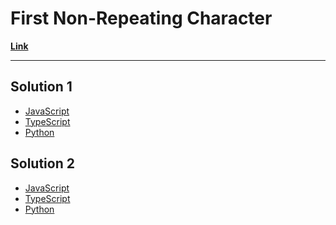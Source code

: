 # First Non-Repeating Character

[**Link**](https://www.algoexpert.io/questions/First%20Non-Repeating%20Character)

---

## Solution 1

- [JavaScript](./solution_1/first-non-repeating-character.js)
- [TypeScript](./solution_1/first-non-repeating-character.ts)
- [Python](./solution_1/first-non-repeating-character.py)

## Solution 2

- [JavaScript]()
- [TypeScript]()
- [Python]()
